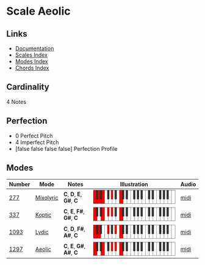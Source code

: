 # Scale Aeolic

## Links

- [Documentation](index.md)
- [Scales Index](Scales.md)
- [Modes Index](Modes.md)
- [Chords Index](Chords.md)

## Cardinality

4 Notes

## Perfection

- 0 Perfect Pitch
- 4 Imperfect Pitch
- [false false false false] Perfection Profile

## Modes

| Number | Mode | Notes | Illustration | Audio |
|--------|------|-------|--------------|-------|
| [277](https://ianring.com/musictheory/scales/277) | [Mixolyric](ModeMixolyric.md) | **C**, **D**, **E**, **G#**, **C** | ![CNaturalMixolyric](ModeCNaturalMixolyric.png) | [midi](https://github.com/edipermadi/music/blob/main/docs/ModeCNaturalMixolyric.mid?raw=true) | 
| [337](https://ianring.com/musictheory/scales/337) | [Koptic](ModeKoptic.md) | **C**, **E**, **F#**, **G#**, **C** | ![CNaturalKoptic](ModeCNaturalKoptic.png) | [midi](https://github.com/edipermadi/music/blob/main/docs/ModeCNaturalKoptic.mid?raw=true) | 
| [1093](https://ianring.com/musictheory/scales/1093) | [Lydic](ModeLydic.md) | **C**, **D**, **F#**, **A#**, **C** | ![CNaturalLydic](ModeCNaturalLydic.png) | [midi](https://github.com/edipermadi/music/blob/main/docs/ModeCNaturalLydic.mid?raw=true) | 
| [1297](https://ianring.com/musictheory/scales/1297) | [Aeolic](ModeAeolic.md) | **C**, **E**, **G#**, **A#**, **C** | ![CNaturalAeolic](ModeCNaturalAeolic.png) | [midi](https://github.com/edipermadi/music/blob/main/docs/ModeCNaturalAeolic.mid?raw=true) | 

